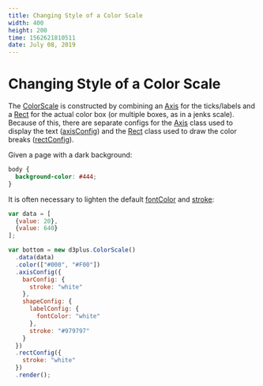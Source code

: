 ```yaml
---
title: Changing Style of a Color Scale
width: 400
height: 200
time: 1562621810511
date: July 08, 2019
---
```


[width]: 400
[height]: 200

# Changing Style of a Color Scale

The [ColorScale](http://d3plus.org/docs/#ColorScale) is constructed by combining an [Axis](http://d3plus.org/docs/#Axis) for the ticks/labels and a [Rect](http://d3plus.org/docs/#Rect) for the actual color box (or multiple boxes, as in a jenks scale). Because of this, there are separate configs for the [Axis](http://d3plus.org/docs/#Axis) class used to display the text ([axisConfig](http://d3plus.org/docs/#ColorScale.axisConfig)) and the [Rect](http://d3plus.org/docs/#Rect) class used to draw the color breaks ([rectConfig](http://d3plus.org/docs/#ColorScale.rectConfig)).

Given a page with a dark background:

```css
body {
  background-color: #444;
}
```

It is often necessary to lighten the default [fontColor](http://d3plus.org/docs/#TextBox.fontColor) and [stroke](http://d3plus.org/docs/#Shape.stroke):

```js
var data = [
  {value: 20},
  {value: 640}
];

var bottom = new d3plus.ColorScale()
  .data(data)
  .color(["#000", "#F00"])
  .axisConfig({
    barConfig: {
      stroke: "white"
    },
    shapeConfig: {
      labelConfig: {
        fontColor: "white"
      },
      stroke: "#979797"
    }
  })
  .rectConfig({
    stroke: "white"
  })
  .render();
```
